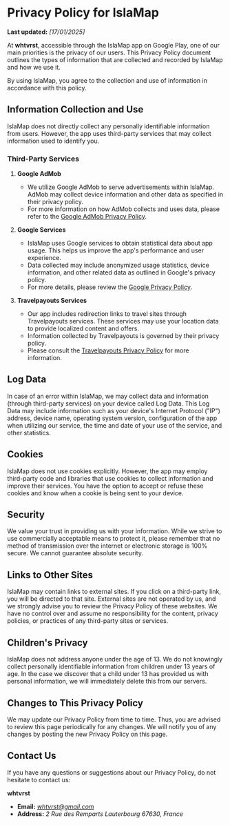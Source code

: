 # Privacy Policy for IslaMap

**Last updated:** *[17/01/2025]*

At **whtvrst**, accessible through the IslaMap app on Google Play, one of our main priorities is the privacy of our users. This Privacy Policy document outlines the types of information that are collected and recorded by IslaMap and how we use it.

By using IslaMap, you agree to the collection and use of information in accordance with this policy.

## Information Collection and Use

IslaMap does not directly collect any personally identifiable information from users. However, the app uses third-party services that may collect information used to identify you.

### Third-Party Services

1. **Google AdMob**
   - We utilize Google AdMob to serve advertisements within IslaMap. AdMob may collect device information and other data as specified in their privacy policy.
   - For more information on how AdMob collects and uses data, please refer to the [Google AdMob Privacy Policy](https://support.google.com/admob/answer/6128543).

2. **Google Services**
   - IslaMap uses Google services to obtain statistical data about app usage. This helps us improve the app's performance and user experience.
   - Data collected may include anonymized usage statistics, device information, and other related data as outlined in Google's privacy policy.
   - For more details, please review the [Google Privacy Policy](https://policies.google.com/privacy).

3. **Travelpayouts Services**
   - Our app includes redirection links to travel sites through Travelpayouts services. These services may use your location data to provide localized content and offers.
   - Information collected by Travelpayouts is governed by their privacy policy.
   - Please consult the [Travelpayouts Privacy Policy](https://support.travelpayouts.com/hc/en-us/sections/360001184172-Terms-and-policies) for more information.

## Log Data

In case of an error within IslaMap, we may collect data and information (through third-party services) on your device called Log Data. This Log Data may include information such as your device's Internet Protocol ("IP") address, device name, operating system version, configuration of the app when utilizing our service, the time and date of your use of the service, and other statistics.

## Cookies

IslaMap does not use cookies explicitly. However, the app may employ third-party code and libraries that use cookies to collect information and improve their services. You have the option to accept or refuse these cookies and know when a cookie is being sent to your device.

## Security

We value your trust in providing us with your information. While we strive to use commercially acceptable means to protect it, please remember that no method of transmission over the internet or electronic storage is 100% secure. We cannot guarantee absolute security.

## Links to Other Sites

IslaMap may contain links to external sites. If you click on a third-party link, you will be directed to that site. External sites are not operated by us, and we strongly advise you to review the Privacy Policy of these websites. We have no control over and assume no responsibility for the content, privacy policies, or practices of any third-party sites or services.

## Children's Privacy

IslaMap does not address anyone under the age of 13. We do not knowingly collect personally identifiable information from children under 13 years of age. In the case we discover that a child under 13 has provided us with personal information, we will immediately delete this from our servers.

## Changes to This Privacy Policy

We may update our Privacy Policy from time to time. Thus, you are advised to review this page periodically for any changes. We will notify you of any changes by posting the new Privacy Policy on this page.

## Contact Us

If you have any questions or suggestions about our Privacy Policy, do not hesitate to contact us:

**whtvrst**

- **Email:** *whtvrst@gmail.com*
- **Address:** *2 Rue des Remparts Lauterbourg 67630, France*
